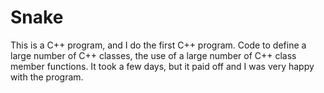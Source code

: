 # Snake
This is a C++ program, and I do the first C++ program. Code to define a large number of C++ classes, the use of a large number of C++ class member functions. It took a few days, but it paid off and I was very happy with the program.